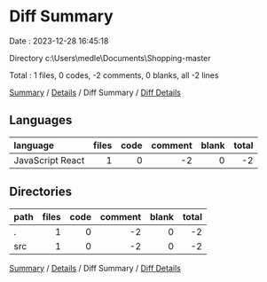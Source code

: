 # Diff Summary

Date : 2023-12-28 16:45:18

Directory c:\\Users\\medle\\Documents\\Shopping-master

Total : 1 files,  0 codes, -2 comments, 0 blanks, all -2 lines

[Summary](results.md) / [Details](details.md) / Diff Summary / [Diff Details](diff-details.md)

## Languages
| language | files | code | comment | blank | total |
| :--- | ---: | ---: | ---: | ---: | ---: |
| JavaScript React | 1 | 0 | -2 | 0 | -2 |

## Directories
| path | files | code | comment | blank | total |
| :--- | ---: | ---: | ---: | ---: | ---: |
| . | 1 | 0 | -2 | 0 | -2 |
| src | 1 | 0 | -2 | 0 | -2 |

[Summary](results.md) / [Details](details.md) / Diff Summary / [Diff Details](diff-details.md)